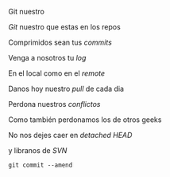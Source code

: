 Git nuestro

*Git* nuestro que estas en los repos

Comprimidos sean tus *commits*

Venga a nosotros tu *log* 

En el local como en el *remote*

Danos hoy nuestro *pull* de cada dia

Perdona nuestros *conflictos*

Como también perdonamos los de otros geeks<br/>

No nos dejes caer en *detached HEAD*

y libranos de *SVN* 

`git commit --amend`